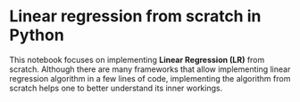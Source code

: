 # Linear regression from scratch in Python
This notebook focuses on implementing <b>Linear Regression (LR)</b> from scratch.
Although there are many frameworks that allow implementing linear regression algorithm in a few lines of code, implementing the algorithm from scratch helps one to better understand its inner workings.
